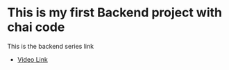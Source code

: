 # This is my first Backend project with chai code

This is the backend series link

- [Video Link](https://youtube.com/playlist?list=PLu71SKxNbfoBGh_8p_NS-ZAh6v7HhYqHW&si=GGPD-eaEfIlRr2JN)
